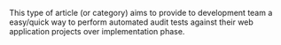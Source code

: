 This type of article (or category) aims to provide to development team a
easy/quick way to perform automated audit tests against their web
application projects over implementation phase.